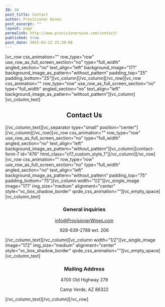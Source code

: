 ```yaml
---
ID: 34
post_title: Contact
author: Provisioner Wines
post_excerpt: ""
layout: page
permalink: http://www.provisionerwine.com/contact/
published: true
post_date: 2015-03-22 21:20:08
---
```

[vc_row css_animation="" row_type="row" use_row_as_full_screen_section="no" type="full_width" angled_section="no" text_align="left" background_image="171" background_image_as_pattern="without_pattern" padding_top="25" padding_bottom="25"][vc_column][/vc_column][/vc_row][vc_row css_animation="" row_type="row" use_row_as_full_screen_section="no" type="full_width" angled_section="no" text_align="left" background_image_as_pattern="without_pattern"][vc_column][vc_column_text]
<h2 style="text-align: center;">Contact Us</h2>
[/vc_column_text][vc_separator type="small" position="center"][/vc_column][/vc_row][vc_row css_animation="" row_type="row" use_row_as_full_screen_section="no" type="full_width" angled_section="no" text_align="left" background_image_as_pattern="without_pattern"][vc_column][contact-form-7 id="476" html_class="cf7_custom_style_1"][/vc_column][/vc_row][vc_row css_animation="" row_type="row" use_row_as_full_screen_section="no" type="full_width" angled_section="no" text_align="left" background_image_as_pattern="without_pattern" padding_top="75" padding_bottom="75"][vc_column width="1/2"][vc_single_image image="171" img_size="medium" alignment="center" style="vc_box_shadow_border" qode_css_animation=""][vc_empty_space][vc_column_text]
<h3 style="text-align: center;">General inquiries</h3>
<p style="text-align: center;"><a href="mailto:info@ProvisionerWines.com">info@ProvisionerWines.com</a></p>
<p style="text-align: center;">928-639-2789 ext. 206</p>
[/vc_column_text][/vc_column][vc_column width="1/2"][vc_single_image image="172" img_size="medium" alignment="center" style="vc_box_shadow_border" qode_css_animation=""][vc_empty_space][vc_column_text]
<h3 style="text-align: center;">Mailing Address</h3>
<p style="text-align: center;">4700 Old Highway 279</p>
<p style="text-align: center;">Camp Verde, AZ 86322</p>
[/vc_column_text][/vc_column][/vc_row]